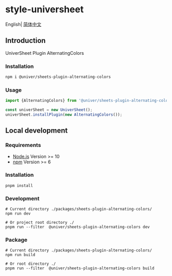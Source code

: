 # style-universheet

English| [简体中文](./README-zh.md)

## Introduction

UniverSheet Plugin AlternatingColors

### Installation

```bash
npm i @univer/sheets-plugin-alternating-colors
```

### Usage

```js
import {AlternatingColors} from '@univer/sheets-plugin-alternating-colors'

const univerSheet = new UniverSheet();
univerSheet.installPlugin(new AlternatingColors());
```

## Local development

### Requirements

-   [Node.js](https://nodejs.org/en/) Version >= 10
-   [npm](https://www.npmjs.com/) Version >= 6

### Installation

```
pnpm install
```

### Development

```
# Current directory ./packages/sheets-plugin-alternating-colors/
npm run dev

# Or project root directory ./
pnpm run --filter  @univer/sheets-plugin-alternating-colors dev
```

### Package

```
# Current directory ./packages/sheets-plugin-alternating-colors/
npm run build

# Or root directory ./
pnpm run --filter  @univer/sheets-plugin-alternating-colors build
```

